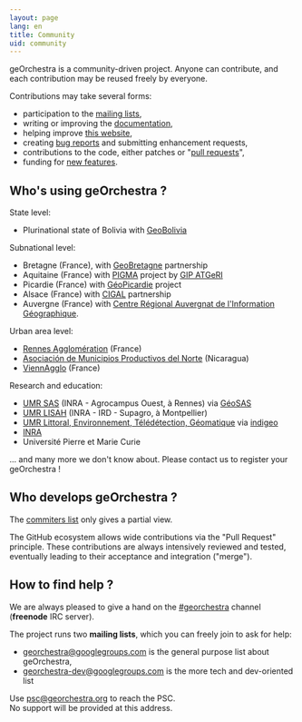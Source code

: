 ```yaml
---
layout: page
lang: en
title: Community
uid: community
---
```


geOrchestra is a community-driven project. Anyone can contribute, and each contribution may be reused freely by everyone.

Contributions may take several forms:

 * participation to the [mailing lists](https://groups.google.com/group/georchestra?hl=en),
 * writing or improving the [documentation](https://github.com/georchestra/georchestra/blob/master/README.md),
 * helping improve [this website](https://github.com/georchestra/georchestra.github.io),
 * creating [bug reports](https://github.com/georchestra/georchestra/issues) and submitting enhancement requests,
 * contributions to the code, either patches or "[pull requests](https://help.github.com/articles/creating-a-pull-request)",
 * funding for [new features](https://github.com/georchestra/georchestra/issues?direction=desc&labels=enhancement&page=1&sort=updated&state=open).


## Who's using geOrchestra ?

State level:

* Plurinational state of Bolivia with [GeoBolivia](http://geo.gob.bo/)

Subnational level:

 * Bretagne (France), with [GeoBretagne](http://www.geobretagne.fr) partnership
 * Aquitaine (France) with [PIGMA](http://www.pigma.org) project by [GIP ATGeRI](http://www.gipatgeri.fr/)
 * Picardie (France) with [GéoPicardie](http://www.geopicardie.fr/portail/) project
 * Alsace (France) with [CIGAL](http://www.cigalsace.org/portail/) partnership
 * Auvergne (France) with [Centre Régional Auvergnat de l'Information Géographique](http://craig.fr/).

Urban area level:

 * [Rennes Agglomération](http://metropole.rennes.fr/) (France)
 * [Asociación de Municipios Productivos del Norte](http://www.amupnor.com/ide) (Nicaragua)
 * [ViennAgglo](http://www.paysviennois.fr/) (France)

Research and education:

 * [UMR SAS](http://www6.rennes.inra.fr/umrsas/) (INRA - Agrocampus Ouest, à Rennes) via [GéoSAS](http://geowww.agrocampus-ouest.fr/web/)
 * [UMR LISAH](http://www.umr-lisah.fr/) (INRA - IRD - Supagro, à Montpellier) 
 * [UMR Littoral, Environnement, Télédétection, Géomatique](https://letg.univ-nantes.fr/) via [indigeo](http://www.indigeo.fr/)
 * [INRA](http://www.inra.fr/)
 * Université Pierre et Marie Curie

... and many more we don't know about. Please contact us to register your geOrchestra !


## Who develops geOrchestra ?


The [commiters list](https://github.com/orgs/georchestra/members) only gives a partial view.

The GitHub ecosystem allows wide contributions via the "Pull Request" principle. These contributions are always intensively reviewed and tested, eventually leading to their acceptance and integration ("merge").


## How to find help ?

We are always pleased to give a hand on the [#georchestra](http://webchat.freenode.net/?channels=%23georchestra&uio=d4) channel (**freenode** IRC server).

The project runs two **mailing lists**, which you can freely join to ask for help:

 * [georchestra@googlegroups.com](https://groups.google.com/group/georchestra?hl=fr) is the general purpose list about geOrchestra,
 * [georchestra-dev@googlegroups.com](https://groups.google.com/group/georchestra-dev?hl=fr) is the more tech and dev-oriented list

Use psc@georchestra.org to reach the PSC.<br />
No support will be provided at this address.


